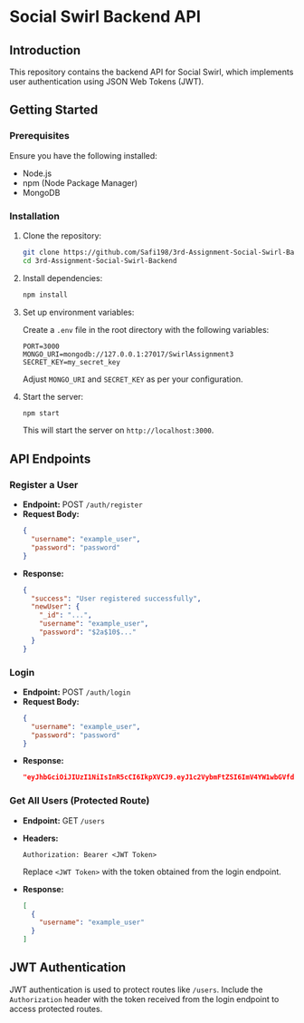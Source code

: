 # Social Swirl Backend API

## Introduction

This repository contains the backend API for Social Swirl, which implements user authentication using JSON Web Tokens (JWT).

## Getting Started

### Prerequisites

Ensure you have the following installed:
- Node.js
- npm (Node Package Manager)
- MongoDB

### Installation

1. Clone the repository:

   ```bash
   git clone https://github.com/Safi198/3rd-Assignment-Social-Swirl-Backend.git
   cd 3rd-Assignment-Social-Swirl-Backend
   ```

2. Install dependencies:

   ```bash
   npm install
   ```

3. Set up environment variables:
   
   Create a `.env` file in the root directory with the following variables:
   
   ```plaintext
   PORT=3000
   MONGO_URI=mongodb://127.0.0.1:27017/SwirlAssignment3
   SECRET_KEY=my_secret_key
   ```

   Adjust `MONGO_URI` and `SECRET_KEY` as per your configuration.

4. Start the server:

   ```bash
   npm start
   ```

   This will start the server on `http://localhost:3000`.

## API Endpoints

### Register a User

- **Endpoint:** POST `/auth/register`
- **Request Body:**
  ```json
  {
    "username": "example_user",
    "password": "password"
  }
  ```
- **Response:**
  ```json
  {
    "success": "User registered successfully",
    "newUser": {
      "_id": "...",
      "username": "example_user",
      "password": "$2a$10$..."
    }
  }
  ```

### Login

- **Endpoint:** POST `/auth/login`
- **Request Body:**
  ```json
  {
    "username": "example_user",
    "password": "password"
  }
  ```
- **Response:**
  ```json
  "eyJhbGciOiJIUzI1NiIsInR5cCI6IkpXVCJ9.eyJ1c2VybmFtZSI6ImV4YW1wbGVfdXNlciIsImlhdCI6MTYyNjMwNjYzMCwiZXhwIjoxNjI2MzA2OTMwfQ.knHwB1mbvI4XJ6BnSdPYHyFtLbkNsc7a4l29s6XQqdo"
  ```

### Get All Users (Protected Route)

- **Endpoint:** GET `/users`
- **Headers:** 
  ```
  Authorization: Bearer <JWT Token>
  ```

  Replace `<JWT Token>` with the token obtained from the login endpoint.

- **Response:**
  ```json
  [
    {
      "username": "example_user"
    }
  ]
  ```

## JWT Authentication

JWT authentication is used to protect routes like `/users`. Include the `Authorization` header with the token received from the login endpoint to access protected routes.
